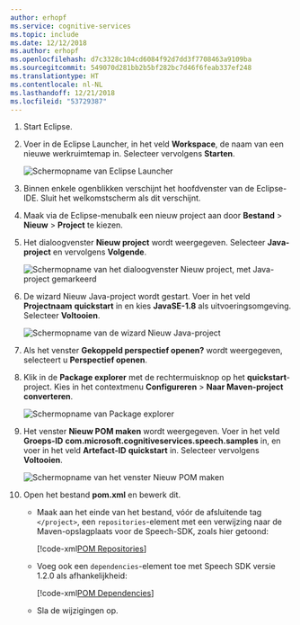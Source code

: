 ```yaml
---
author: erhopf
ms.service: cognitive-services
ms.topic: include
ms.date: 12/12/2018
ms.author: erhopf
ms.openlocfilehash: d7c3328c104cd6084f92d7dd3f7708463a9109ba
ms.sourcegitcommit: 549070d281bb2b5bf282bc7d46f6feab337ef248
ms.translationtype: HT
ms.contentlocale: nl-NL
ms.lasthandoff: 12/21/2018
ms.locfileid: "53729387"
---
```

1. Start Eclipse.

1. Voer in de Eclipse Launcher, in het veld **Workspace**, de naam van een nieuwe werkruimtemap in. Selecteer vervolgens **Starten**.

   ![Schermopname van Eclipse Launcher](../articles/cognitive-services/Speech-Service/media/sdk/qs-java-jre-01-create-new-eclipse-workspace.png)

1. Binnen enkele ogenblikken verschijnt het hoofdvenster van de Eclipse-IDE. Sluit het welkomstscherm als dit verschijnt.

1. Maak via de Eclipse-menubalk een nieuw project aan door **Bestand** > **Nieuw** > **Project** te kiezen.

1. Het dialoogvenster **Nieuw project** wordt weergegeven. Selecteer **Java-project** en vervolgens **Volgende**.

   ![Schermopname van het dialoogvenster Nieuw project, met Java-project gemarkeerd](../articles/cognitive-services/Speech-Service/media/sdk/qs-java-jre-02-select-wizard.png)

1. De wizard Nieuw Java-project wordt gestart. Voer in het veld **Projectnaam** **quickstart** in en kies **JavaSE-1.8** als uitvoeringsomgeving. Selecteer **Voltooien**.

   ![Schermopname van de wizard Nieuw Java-project](../articles/cognitive-services/Speech-Service/media/sdk/qs-java-jre-03-create-java-project.png)

1. Als het venster **Gekoppeld perspectief openen?** wordt weergegeven, selecteert u **Perspectief openen**.

1. Klik in de **Package explorer** met de rechtermuisknop op het **quickstart**-project. Kies in het contextmenu **Configureren** > **Naar Maven-project converteren**.

   ![Schermopname van Package explorer](../articles/cognitive-services/Speech-Service/media/sdk/qs-java-jre-04-convert-to-maven-project.png)

1. Het venster **Nieuw POM maken** wordt weergegeven. Voer in het veld **Groeps-ID** **com.microsoft.cognitiveservices.speech.samples** in, en voer in het veld **Artefact-ID** **quickstart** in. Selecteer vervolgens **Voltooien**.

   ![Schermopname van het venster Nieuw POM maken](../articles/cognitive-services/Speech-Service/media/sdk/qs-java-jre-05-configure-maven-pom.png)

1. Open het bestand **pom.xml** en bewerk dit.

   * Maak aan het einde van het bestand, vóór de afsluitende tag `</project>`, een `repositories`-element met een verwijzing naar de Maven-opslagplaats voor de Speech-SDK, zoals hier getoond:

     [!code-xml[POM Repositories](~/samples-cognitive-services-speech-sdk/quickstart/java-jre/pom.xml#repositories)]

   * Voeg ook een `dependencies`-element toe met Speech SDK versie 1.2.0 als afhankelijkheid:

     [!code-xml[POM Dependencies](~/samples-cognitive-services-speech-sdk/quickstart/java-jre/pom.xml#dependencies)]

   * Sla de wijzigingen op.

